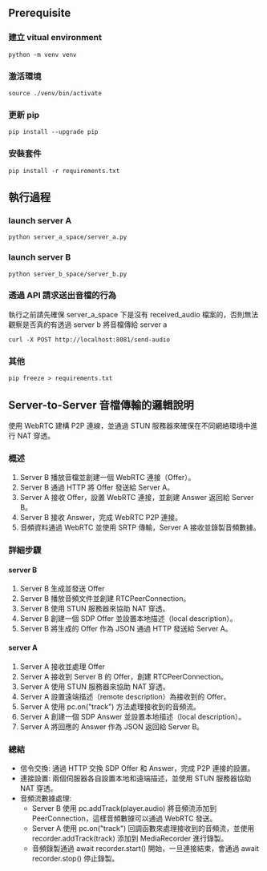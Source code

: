 ## Prerequisite

### 建立 vitual environment

`python -m venv venv`

### 激活環境

`source ./venv/bin/activate`

### 更新 pip

`pip install --upgrade pip`

### 安裝套件

`pip install -r requirements.txt`

## 執行過程

### launch server A

`python server_a_space/server_a.py`

### launch server B

`python server_b_space/server_b.py`

### 透過 API 請求送出音檔的行為

執行之前請先確保 server_a_space 下是沒有 received_audio 檔案的，否則無法觀察是否真的有透過 server b 將音檔傳給 server a

`curl -X POST http://localhost:8081/send-audio`

### 其他

`pip freeze > requirements.txt`

## Server-to-Server 音檔傳輸的邏輯說明

使用 WebRTC 建構 P2P 連線，並通過 STUN 服務器來確保在不同網絡環境中進行 NAT 穿透。

### 概述

1. Server B 播放音檔並創建一個 WebRTC 連接（Offer）。
2. Server B 通過 HTTP 將 Offer 發送給 Server A。
3. Server A 接收 Offer，設置 WebRTC 連接，並創建 Answer 返回給 Server B。
4. Server B 接收 Answer，完成 WebRTC P2P 連接。
5. 音頻資料通過 WebRTC 並使用 SRTP 傳輸，Server A 接收並錄製音頻數據。

### 詳細步驟

#### server B

1. Server B 生成並發送 Offer
2. Server B 播放音頻文件並創建 RTCPeerConnection。
3. Server B 使用 STUN 服務器來協助 NAT 穿透。
4. Server B 創建一個 SDP Offer 並設置本地描述（local description）。
5. Server B 將生成的 Offer 作為 JSON 通過 HTTP 發送給 Server A。

#### server A

1. Server A 接收並處理 Offer
2. Server A 接收到 Server B 的 Offer，創建 RTCPeerConnection。
3. Server A 使用 STUN 服務器來協助 NAT 穿透。
4. Server A 設置遠端描述（remote description）為接收到的 Offer。
5. Server A 使用 pc.on("track") 方法處理接收到的音頻流。
6. Server A 創建一個 SDP Answer 並設置本地描述（local description）。
7. Server A 將回應的 Answer 作為 JSON 返回給 Server B。

### 總結

- 信令交換: 通過 HTTP 交換 SDP Offer 和 Answer，完成 P2P 連接的設置。
- 連接設置: 兩個伺服器各自設置本地和遠端描述，並使用 STUN 服務器協助 NAT 穿透。
- 音頻流數據處理:
  - Server B 使用 pc.addTrack(player.audio) 將音頻流添加到 PeerConnection，這樣音頻數據可以通過 WebRTC 發送。
  - Server A 使用 pc.on("track") 回調函數來處理接收到的音頻流，並使用 recorder.addTrack(track) 添加到 MediaRecorder 進行錄製。
  - 音頻錄製通過 await recorder.start() 開始，一旦連接結束，會通過 await recorder.stop() 停止錄製。
